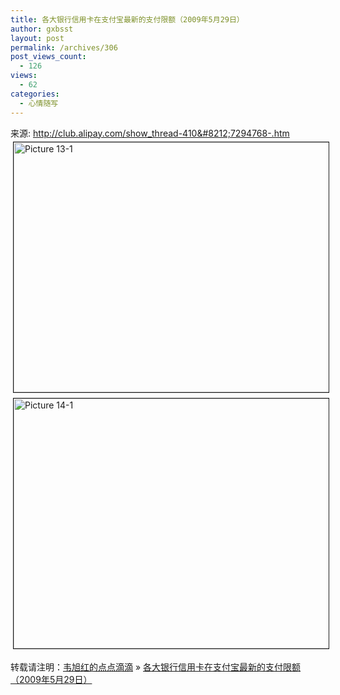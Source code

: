 ```yaml
---
title: 各大银行信用卡在支付宝最新的支付限额（2009年5月29日）
author: gxbsst
layout: post
permalink: /archives/306
post_views_count:
  - 126
views:
  - 62
categories:
  - 心情随写
---
```

来源: http://club.alipay.com/show_thread-410&#8212;7294768-.htm  
<a href="http://www.weixuhong.com/content/uploads/2009/10/Picture-13-1.png" onclick="window.open('http://www.weixuhong.com/content/uploads/2009/10/Picture-13-1.png','popup','width=674,height=397,scrollbars=no,resizable=yes,toolbar=no,directories=no,location=no,menubar=no,status=yes,left=0,top=0');return false"><img src="http://www.weixuhong.com/content/uploads/2009/10/Picture-13-1-tm.jpg" height="400" width="679" border="1" hspace="4" vspace="4" alt="Picture 13-1" /></a>  
<a href="http://www.weixuhong.com/content/uploads/2009/10/Picture-14-1.png" onclick="window.open('http://www.weixuhong.com/content/uploads/2009/10/Picture-14-1.png','popup','width=627,height=395,scrollbars=no,resizable=yes,toolbar=no,directories=no,location=no,menubar=no,status=yes,left=0,top=0');return false"><img src="http://www.weixuhong.com/content/uploads/2009/10/Picture-14-1-tm.jpg" height="400" width="634" border="1" hspace="4" vspace="4" alt="Picture 14-1" /></a>

转载请注明：[韦旭红的点点滴滴][1] &raquo; [各大银行信用卡在支付宝最新的支付限额（2009年5月29日）][2]

 [1]: http://www.weixuhong.com
 [2]: http://www.weixuhong.com/archives/306